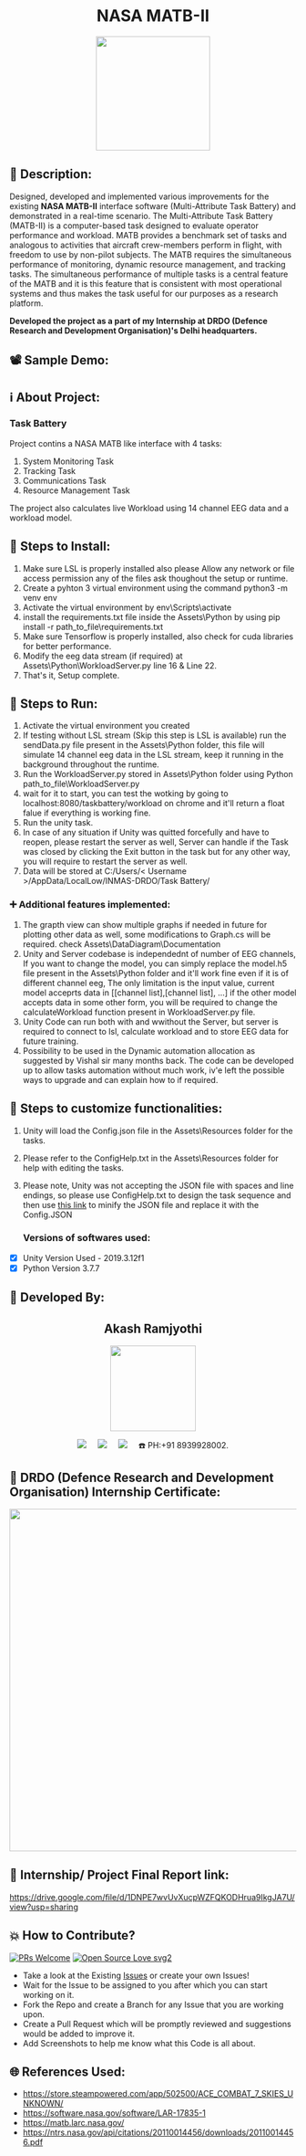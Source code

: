 <h1 align="center">NASA MATB-II</h1>

<p align="center">
<img src="https://user-images.githubusercontent.com/54114888/143779609-5ed943f0-29cb-400c-94a6-d737f8f7ed98.png" width="200" height="">
</p>

## 📜 Description:
Designed, developed and implemented various improvements for the existing **NASA MATB-II** interface software (Multi-Attribute Task Battery) and demonstrated in a real-time scenario. The Multi-Attribute Task Battery (MATB-II) is a computer-based task designed to evaluate operator performance and workload. MATB provides a benchmark set of tasks and analogous to activities that aircraft crew-members perform in flight, with freedom to use by non-pilot subjects. The MATB requires the simultaneous performance of monitoring, dynamic resource management, and tracking tasks. The simultaneous performance of multiple tasks is a central feature of the MATB and it is this feature that is consistent with most operational systems and thus makes the task useful for our purposes as a research platform.
   
**Developed the project as a part of my Internship at DRDO (Defence Research and Development Organisation)'s Delhi headquarters.**

## 📽 Sample Demo:
<p align="center">
</p>

   
## ℹ️ About Project:
### Task Battery
Project contins a NASA MATB like interface with 4 tasks:
1. System Monitoring Task
2. Tracking Task
3. Communications Task
4. Resource Management Task

The project also calculates live Workload using 14 channel EEG data and a workload model.

## 🧪 Steps to Install:
1. Make sure LSL is properly installed also please Allow any network or file access permission any of the files ask thoughout the setup or runtime. 
2. Create a pyhton 3 virtual environment using the command python3 -m venv env
3. Activate the virtual environment by env\Scripts\activate
4. install the requirements.txt file inside the Assets\Python by using pip install -r path_to_file\requirements.txt
5. Make sure Tensorflow is properly installed, also check for cuda libraries for better performance. 
6. Modify the eeg data stream (if required) at Assets\Python\WorkloadServer.py line 16 & Line 22.
7. That's it, Setup complete.
   
## 🧪 Steps to Run:
1. Activate the virtual environment you created
2. If testing without LSL stream (Skip this step is LSL is available) run the sendData.py file present in the Assets\Python folder, this file will simulate 14 channel eeg data in the LSL stream, keep it running in the background throughout the runtime.
3. Run the WorkloadServer.py stored in Assets\Python folder using Python path_to_file\WorkloadServer.py
4. wait for it to start, you can test the wotking by going to localhost:8080/taskbattery/workload on chrome and it'll return a float falue if everything is working fine.
5. Run the unity task. 
6. In case of any situation if Unity was quitted forcefully and have to reopen, please restart the server as well, Server can handle if the Task was closed by clicking the Exit button in the task but for any other way, you will require to restart the server as well.
7. Data will be stored at C:/Users/< Username >/AppData/LocalLow/INMAS-DRDO/Task Battery/

### ➕ Additional features implemented:
1. The grapth view can show multiple graphs if needed in future for plotting other data as well, some modifications to Graph.cs will be required. check Assets\DataDiagram\Documentation
2. Unity and Server codebase is independednt of number of EEG channels, If you want to change the model, you can simply replace the model.h5 file present in the Assets\Python folder and it'll work fine even if it is of different channel eeg, The only limitation is the input value, current model acceprts data in [[channel list],[channel list], ...] if the other model accepts data in some other form, you will be required to change the calculateWorkload function present in WorkloadServer.py file. 
3. Unity Code can run both with and wwithout the Server, but server is required to connect to lsl, calculate workload and to store EEG data for future training. 
4. Possibility to be used in the Dynamic automation allocation as suggested by Vishal sir many months back. The code can be developed up to allow tasks automation without much work, iv'e left the possible ways to upgrade and can explain how to if required. 

## 🧪 Steps to customize functionalities:
1. Unity will load the Config.json file in the Assets\Resources folder for the tasks.
2. Please refer to the ConfigHelp.txt in the Assets\Resources folder for help with editing the tasks.
3. Please note, Unity was not accepting the JSON file with spaces and line endings, so please use ConfigHelp.txt to design the task sequence and then use [this link](https://codebeautify.org/jsonminifier) to minify the JSON file and replace it with the Config.JSON
   
   ### Versions of softwares used:
- [x] Unity Version Used - 2019.3.12f1
- [x] Python Version 3.7.7

## 👦 Developed By:
<h2 align="center">Akash Ramjyothi</h2>
<p align="center">
  <a href="https://github.com/Akash-Ramjyothi"><img src="https://avatars.githubusercontent.com/u/54114888?v=4" width=150px height=150px /></a> 
    
<p align="center">
  <a target="_blank"href="https://www.linkedin.com/in/akash-ramjyothi/"><img src="https://img.shields.io/badge/linkedin-%230077B5.svg?&style=for-the-badge&logo=linkedin&logoColor=white" /></a>&nbsp;&nbsp;&nbsp;&nbsp;
  <a href="mailto:akash.ramjyothi@gmail.com?subject=Hello%20Akash,%20From%20Github"><img src="https://img.shields.io/badge/gmail-%23D14836.svg?&style=for-the-badge&logo=gmail&logoColor=white" /></a>&nbsp;&nbsp;&nbsp;&nbsp;
  <a href="https://www.instagram.com/akash.ramjyothi/"><img src="https://img.shields.io/badge/instagram-%23D14836.svg?&style=for-the-badge&logo=instagram&logoColor=pink" /></a>&nbsp;&nbsp;&nbsp;&nbsp;
  ☎️ PH:+91 8939928002.    
   
## 📃 DRDO (Defence Research and Development Organisation) Internship Certificate:
<p align="center">
<img src="https://user-images.githubusercontent.com/54114888/143779771-97d3e745-3353-4376-b8e0-3af49cba23eb.png" width="600" height="">
</p>

## 📜 Internship/ Project Final Report link:
https://drive.google.com/file/d/1DNPE7wvUvXucpWZFQKODHrua9IkgJA7U/view?usp=sharing

## 💥 How to Contribute?

[![PRs Welcome](https://img.shields.io/badge/PRs-welcome-brightgreen.svg?style=flat-square)](http://makeapullrequest.com)
[![Open Source Love svg2](https://badges.frapsoft.com/os/v2/open-source.svg?v=103)](https://github.com/ellerbrock/open-source-badges/) 

- Take a look at the Existing [Issues](https://github.com/Akash-Ramjyothi/NASA-MATB-II/issues) or create your own Issues!
- Wait for the Issue to be assigned to you after which you can start working on it.
- Fork the Repo and create a Branch for any Issue that you are working upon.
- Create a Pull Request which will be promptly reviewed and suggestions would be added to improve it.
- Add Screenshots to help me know what this Code is all about.

## 🌐 References Used:
- https://store.steampowered.com/app/502500/ACE_COMBAT_7_SKIES_UNKNOWN/
- https://software.nasa.gov/software/LAR-17835-1
- https://matb.larc.nasa.gov/
- https://ntrs.nasa.gov/api/citations/20110014456/downloads/20110014456.pdf   
